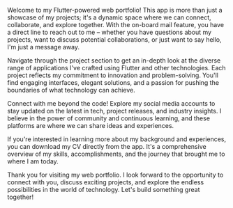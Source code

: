 Welcome to my Flutter-powered web portfolio! This app is more than just a showcase of my projects; it's a dynamic space where we can connect, collaborate, and explore together. With the on-board mail feature, you have a direct line to reach out to me – whether you have questions about my projects, want to discuss potential collaborations, or just want to say hello, I'm just a message away.

Navigate through the project section to get an in-depth look at the diverse range of applications I've crafted using Flutter and other technologies. Each project reflects my commitment to innovation and problem-solving. You'll find engaging interfaces, elegant solutions, and a passion for pushing the boundaries of what technology can achieve.

Connect with me beyond the code! Explore my social media accounts to stay updated on the latest in tech, project releases, and industry insights. I believe in the power of community and continuous learning, and these platforms are where we can share ideas and experiences.

If you're interested in learning more about my background and experiences, you can download my CV directly from the app. It's a comprehensive overview of my skills, accomplishments, and the journey that brought me to where I am today.

Thank you for visiting my web portfolio. I look forward to the opportunity to connect with you, discuss exciting projects, and explore the endless possibilities in the world of technology. Let's build something great together!
